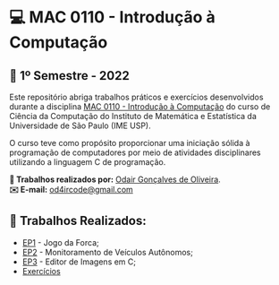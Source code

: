 # 💻 MAC 0110 - Introdução à Computação 
## 📅 1º Semestre - 2022

Este repositório abriga trabalhos práticos e exercícios desenvolvidos durante a disciplina [MAC 0110 - Introdução à Computação](https://uspdigital.usp.br/jupiterweb/obterDisciplina?nomdis=&sgldis=MAC0110) do curso de Ciência da Computação do Instituto de Matemática e Estatística da Universidade de São Paulo (IME USP).

O curso teve como propósito proporcionar uma iniciação sólida à programação de computadores por meio de atividades disciplinares utilizando a linguagem C de programação.

**👤 Trabalhos realizados por:** [Odair Gonçalves de Oliveira](https://github.com/Od4ir).  
**✉️ E-mail:** [od4ircode@gmail.com](mailto:od4ircode@gmail.com)
<br>

## 📝 Trabalhos Realizados:
- [EP1](https://github.com/Od4ir/MAC-0110/tree/main/EP1) - Jogo da Forca;
- [EP2](https://github.com/Od4ir/MAC-0110/tree/main/EP2) - Monitoramento de Veículos Autônomos;
- [EP3](https://github.com/Od4ir/MAC-0110/tree/main/EP3) - Editor de Imagens em C;
- [Exercícios](https://github.com/Od4ir/MAC-0110/tree/main/Exercicios)
